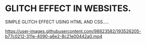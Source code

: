 # GLITCH EFFECT IN WEBSITES.
SIMPLE GLITCH EFFECT USING HTML AND CSS.....


https://user-images.githubusercontent.com/98823582/193526205-b77c0212-311e-4090-a6e2-8c21e00442a0.mp4
